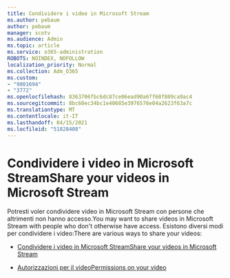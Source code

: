 ```yaml
---
title: Condividere i video in Microsoft Stream
ms.author: pebaum
author: pebaum
manager: scotv
ms.audience: Admin
ms.topic: article
ms.service: o365-administration
ROBOTS: NOINDEX, NOFOLLOW
localization_priority: Normal
ms.collection: Adm_O365
ms.custom:
- "9001694"
- "3772"
ms.openlocfilehash: 8363706fbc6dc87ce06ead90a6ff68f809ca9ac4
ms.sourcegitcommit: 8bc60ec34bc1e40685e3976576e04a2623f63a7c
ms.translationtype: MT
ms.contentlocale: it-IT
ms.lasthandoff: 04/15/2021
ms.locfileid: "51828408"
---
```

# <a name="share-your-videos-in-microsoft-stream"></a><span data-ttu-id="f61ae-102">Condividere i video in Microsoft Stream</span><span class="sxs-lookup"><span data-stu-id="f61ae-102">Share your videos in Microsoft Stream</span></span>

<span data-ttu-id="f61ae-103">Potresti voler condividere video in Microsoft Stream con persone che altrimenti non hanno accesso.</span><span class="sxs-lookup"><span data-stu-id="f61ae-103">You may want to share videos in Microsoft Stream with people who don't otherwise have access.</span></span> <span data-ttu-id="f61ae-104">Esistono diversi modi per condividere i video:</span><span class="sxs-lookup"><span data-stu-id="f61ae-104">There are various ways to share your videos:</span></span>

- [<span data-ttu-id="f61ae-105">Condividere i video in Microsoft Stream</span><span class="sxs-lookup"><span data-stu-id="f61ae-105">Share your videos in Microsoft Stream</span></span>](https://docs.microsoft.com/stream/portal-share-video)

- [<span data-ttu-id="f61ae-106">Autorizzazioni per il video</span><span class="sxs-lookup"><span data-stu-id="f61ae-106">Permissions on your video</span></span>](https://docs.microsoft.com/stream/portal-share-video#permissions-on-your-video)
